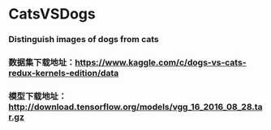 # CatsVSDogs
### Distinguish images of dogs from cats
### 数据集下载地址：https://www.kaggle.com/c/dogs-vs-cats-redux-kernels-edition/data
### 模型下载地址：http://download.tensorflow.org/models/vgg_16_2016_08_28.tar.gz
